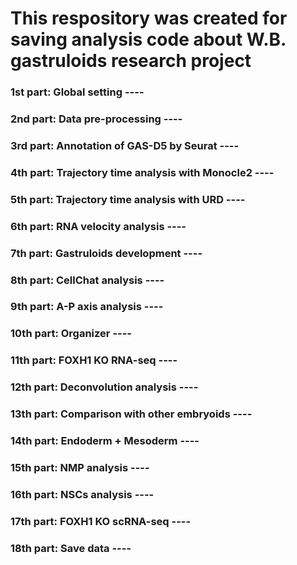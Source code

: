 # This respository was created for saving analysis code about W.B. gastruloids research project

### 1st part: Global setting ----
### 2nd part: Data pre-processing ----
### 3rd part: Annotation of GAS-D5 by Seurat ----
### 4th part: Trajectory time analysis with Monocle2 ----
### 5th part: Trajectory time analysis with URD ----
### 6th part: RNA velocity analysis ----
### 7th part: Gastruloids development ----
### 8th part: CellChat analysis ----
### 9th part: A-P axis analysis ----
### 10th part: Organizer ----
### 11th part: FOXH1 KO RNA-seq ----
### 12th part: Deconvolution analysis ----
### 13th part: Comparison with other embryoids ----
### 14th part: Endoderm + Mesoderm ----
### 15th part: NMP analysis ----
### 16th part: NSCs analysis ----
### 17th part: FOXH1 KO scRNA-seq ----
### 18th part: Save data ----

